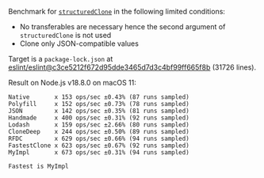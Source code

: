 Benchmark for [`structuredClone`](https://developer.mozilla.org/en-US/docs/Web/API/structuredClone) in the following limited conditions:

- No transferables are necessary hence the second argument of `structuredClone` is not used
- Clone only JSON-compatible values

Target is a `package-lock.json` at [eslint/eslint@c3ce5212f672d95dde3465d7d3c4bf99ff665f8b](https://github.com/eslint/eslint/tree/c3ce5212f672d95dde3465d7d3c4bf99ff665f8b) (31726 lines).

Result on Node.js v18.8.0 on macOS 11:

```
Native       x 153 ops/sec ±0.43% (87 runs sampled)
Polyfill     x 152 ops/sec ±0.73% (78 runs sampled)
JSON         x 142 ops/sec ±0.35% (81 runs sampled)
Handmade     x 400 ops/sec ±0.31% (92 runs sampled)
Lodash       x 159 ops/sec ±2.66% (80 runs sampled)
CloneDeep    x 244 ops/sec ±0.50% (89 runs sampled)
RFDC         x 629 ops/sec ±0.66% (94 runs sampled)
FastestClone x 623 ops/sec ±0.67% (92 runs sampled)
MyImpl       x 673 ops/sec ±0.31% (94 runs sampled)

Fastest is MyImpl
```
